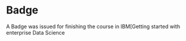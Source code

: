 # Badge
A Badge was issued for finishing the course in IBM[Getting started with enterprise Data Science
